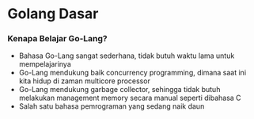 # Golang Dasar

### Kenapa Belajar Go-Lang?

- Bahasa Go-Lang sangat sederhana, tidak butuh waktu lama untuk mempelajarinya
- Go-Lang mendukung baik concurrency programming, dimana saat ini kita hidup di zaman multicore processor
- Go-Lang mendukung garbage collector, sehingga tidak butuh melakukan management memory secara manual seperti dibahasa C
- Salah satu bahasa pemrograman yang sedang naik daun

